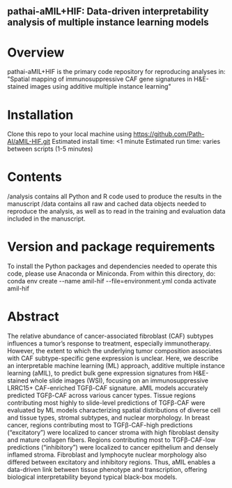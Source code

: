 ## pathai-aMIL+HIF: Data-driven interpretability analysis of multiple instance learning models

# Overview
pathai-aMIL+HIF is the primary code repository for reproducing analyses in: "Spatial mapping of immunosuppressive CAF gene signatures in H&E-stained images using additive multiple instance learning"

# Installation
Clone this repo to your local machine using https://github.com/Path-AI/aMIL-HIF.git
Estimated install time: <1 minute
Estimated run time: varies between scripts (1-5 minutes)
# Contents
/analysis contains all Python and R code used to produce the results in the manuscript
/data contains all raw and cached data objects needed to reproduce the analysis, as well as to read in the training and evaluation data included in the manuscript.
# Version and package requirements
To install the Python packages and dependencies needed to operate this code, please use Anaconda or Miniconda. From within this directory, do:
conda env create --name amil-hif --file=environment.yml
conda activate amil-hif

# Abstract
The relative abundance of cancer-associated fibroblast (CAF) subtypes influences a tumor’s response to treatment, especially immunotherapy. However, the extent to which the underlying tumor composition associates with CAF subtype-specific gene expression is unclear. Here, we describe an interpretable machine learning (ML) approach, additive multiple instance learning (aMIL), to predict bulk gene expression signatures from H&E-stained whole slide images (WSI), focusing on an immunosuppressive LRRC15+ CAF-enriched TGFβ-CAF signature. aMIL models accurately predicted TGFβ-CAF across various cancer types. Tissue regions contributing most highly to slide-level predictions of TGFβ-CAF were evaluated by ML models characterizing spatial distributions of diverse cell and tissue types, stromal subtypes, and nuclear morphology. In breast cancer, regions contributing most to TGFβ-CAF-high predictions (“excitatory”) were localized to cancer stroma with high fibroblast density and mature collagen fibers. Regions contributing most to TGFβ-CAF-low predictions (“inhibitory”) were localized to cancer epithelium and densely inflamed stroma. Fibroblast and lymphocyte nuclear morphology also differed between excitatory and inhibitory regions. Thus, aMIL enables a data-driven link between tissue phenotype and transcription, offering biological interpretability beyond typical black-box models.


